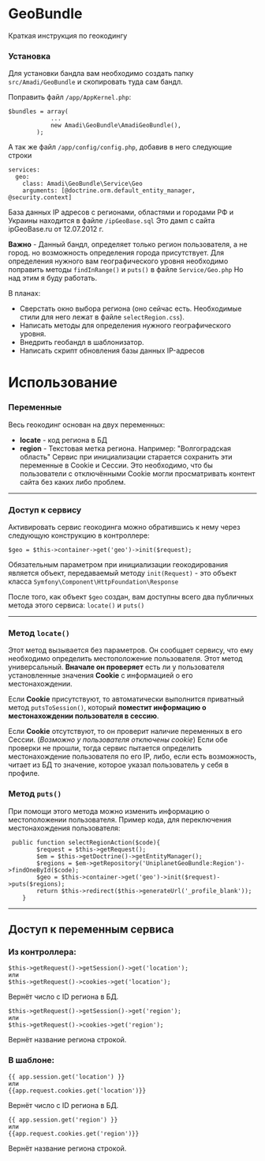 GeoBundle
=========

Краткая инструкция по геокодингу

### Установка

Для установки бандла вам необходимо создать папку `src/Amadi/GeoBundle` и скопировать туда сам бандл.

Поправить файл `/app/AppKernel.php`:
```
$bundles = array(
            ...
            new Amadi\GeoBundle\AmadiGeoBundle(),
        );
```
А так же файл `/app/config/config.php`, добавив в него следующие строки
```
services:
  geo:
    class: Amadi\GeoBundle\Service\Geo
    arguments: [@doctrine.orm.default_entity_manager, @security.context]
```

База данных IP адресов с регионами, областями и городами РФ и Украины находится в файле `/ipGeoBase.sql`
Это дамп с сайта ipGeoBase.ru от 12.07.2012 г.

**Важно** - Данный бандл, определяет только регион пользователя, а не город. но возможность определения города присутствует.
Для определения нужного вам географического уровня необходимо поправить методы `findInRange()` и `puts()` в файле `Service/Geo.php`
Но над этим я буду работать.

В планах:
* Сверстать окно выбора региона (оно сейчас есть. Необходимые стили для него лежат в файле `selectRegion.css`).
* Написать методы для определения нужного географического уровня.
* Внедрить геобандл в шаблонизатор.
* Написать скрипт обновления базы данных IP-адресов


# Использование

### Переменные
Весь геокодинг основан на двух переменных:
* **locate** - код региона в БД
* **region** - Текстовая метка региона. Например: "Волгоградская область"
Сервис при инициализации старается сохранить эти переменные в Cookie и Сессии. Это необходимо, что бы пользователи с отключёнными Cookie могли просматривать контент сайта без каких либо проблем.

-------------------------------------

### Доступ к сервису
Активировать сервис геокодинга можно обратившись к нему через следующую конструкцию в контроллере:
```
$geo = $this->container->get('geo')->init($request);
```
Обязательным параметром при инициализации геокодирования является объект, передаваемый методу ``init(Request)`` - это объект класса ``Symfony\Component\HttpFoundation\Response``

После того, как объект ``$geo`` создан, вам доступны всего два публичных метода этого сервиса: ``locate()`` и ``puts()``

---------------------------

### Метод ``locate()``
Этот метод вызывается без параметров. Он сообщает сервису, что ему необходимо определить местоположение пользователя.
Этот метод универсальный. **Вначале он проверяет** есть ли у пользователя установленные значения **Cookie** с информацией о его местонахождении.

Если **Cookie** присутствуют, то автоматически выполнится приватный метод ``putsToSession()``, который **поместит информацию о местонахождении пользователя в сессию**.

Если **Cookie** отсутствуют, то он проверит наличие переменных в его Сессии. (_Возможно у пользователя отключены cookie_)
Если обе проверки не прошли, тогда сервис пытается определить местонахождение пользователя по его IP, либо, если есть возможность, читает из БД то значение, которое указал пользователь у себя в профиле.

### Метод ``puts()``
При помощи этого метода можно изменить информацию о местоположении пользователя.
Пример кода, для переключения местонахождения пользователя:
```
 public function selectRegionAction($code){
        $request = $this->getRequest();
        $em = $this->getDoctrine()->getEntityManager();
        $regions = $em->getRepository('UniplanetGeoBundle:Region')->findOneById($code);
        $geo = $this->container->get('geo')->init($request)->puts($regions);
        return $this->redirect($this->generateUrl('_profile_blank'));
    }
```

------------------------

## Доступ к переменным сервиса
### Из контроллера:
```
$this->getRequest()->getSession()->get('location');
или
$this->getRequest()->cookies->get('location');
```
Вернёт число с ID региона в БД.

```
$this->getRequest()->getSession()->get('region');
или
$this->getRequest()->cookies->get('region');
```
Вернёт название региона строкой.

### В шаблоне:
```
{{ app.session.get('location') }}
или
{{app.request.cookies.get('location')}}
```
Вернёт число с ID региона в БД.

```
{{ app.session.get('region') }}
или
{{app.request.cookies.get('region')}}
```
Вернёт название региона строкой.


